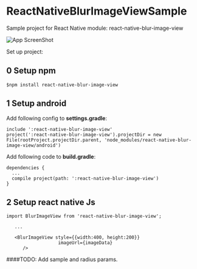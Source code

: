 # ReactNativeBlurImageViewSample
Sample project for React Native module: react-native-blur-image-view


![App ScreenShot](https://cloud.githubusercontent.com/assets/880188/14610052/dc87711a-05be-11e6-95e5-bdfdb79b4451.png)


Set up project:

## 0 Setup npm
`$npm install react-native-blur-image-view`

## 1 Setup android


Add following config to **settings.gradle**:

    include ':react-native-blur-image-view'
    project(':react-native-blur-image-view').projectDir = new File(rootProject.projectDir.parent, 'node_modules/react-native-blur-image-view/android')


Add following code to **build.gradle**:

	dependencies {
   	  ...
   	  compile project(path: ':react-native-blur-image-view')
	}
	
	
## 2 Setup react native Js
    import BlurImageView from 'react-native-blur-image-view';

       ... 

       <BlurImageView style={{width:400, height:200}}
                       imageUrl={imageData}
          />
          
####TODO: Add sample and radius params.
